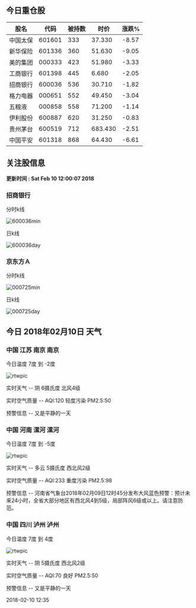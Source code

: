 
## 今日重仓股 

|股名|代码|被持数|时价|涨跌%|
|---|---|---|---|---|
|中国太保|601601|333|37.330|-8.57|
|新华保险|601336|360|51.630|-9.05|
|美的集团|000333|423|51.980|-3.33|
|工商银行|601398|445|6.680|-2.05|
|招商银行|600036|536|30.710|-1.82|
|格力电器|000651|552|49.450|-3.04|
|五粮液|000858|558|71.200|-1.14|
|伊利股份|600887|620|31.250|-0.83|
|贵州茅台|600519|712|683.430|-2.51|
|中国平安|601318|868|64.430|-6.61|

## 关注股信息
**更新时间 : Sat Feb 10 12:00:07 2018**
### 招商银行 
分时k线

![600036min](http://image.sinajs.cn/newchart/min/n/sh600036.gif)

日k线

![600036day](http://image.sinajs.cn/newchart/daily/n/sh600036.gif)

### 京东方Ａ 
分时k线

![000725min](http://image.sinajs.cn/newchart/min/n/sz000725.gif)

日k线

![000725day](http://image.sinajs.cn/newchart/daily/n/sz000725.gif)
## 今日 2018年02月10日 天气
### 中国 江苏 南京 南京

今日温度 7度 到 -2度

![rtwpic](http://app1.showapi.com/weather/icon/day/02.png)

实时天气 -- 阴 6摄氏度 北风4级

实时空气质量 -- AQI:120 轻度污染 PM2.5:50

预警信息 -- 又是平静的一天
    
### 中国 河南 漯河 漯河

今日温度 7度 到 -5度

![rtwpic](http://app1.showapi.com/weather/icon/day/01.png)

实时天气 -- 多云 5摄氏度 西北风2级

实时空气质量 -- AQI:233 重度污染 PM2.5:98

预警信息 -- 河南省气象台2018年02月09日12时45分发布大风蓝色预警：预计未来24小时，全省大部分地区有西北风4到5级，局部阵风6级或以上。请注意防范。
    
### 中国 四川 泸州 泸州

今日温度 7度 到 4度

![rtwpic](http://app1.showapi.com/weather/icon/day/02.png)

实时天气 -- 阴 5摄氏度 西北风2级

实时空气质量 -- AQI:70 良好 PM2.5:50

预警信息 -- 又是平静的一天
    
2018-02-10 12:35